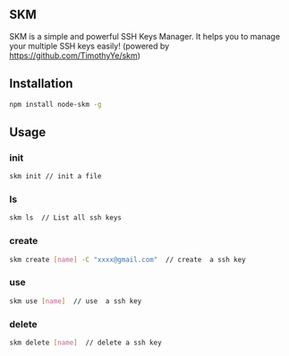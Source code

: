 ## SKM
SKM is a simple and powerful SSH Keys Manager. It helps you to manage your multiple SSH keys easily!
(powered by https://github.com/TimothyYe/skm)

## Installation
```bash
npm install node-skm -g
```
## Usage
### init
```bash
skm init // init a file
```
### ls
```bash
skm ls  // List all ssh keys
```
### create
```bash
skm create [name] -C "xxxx@gmail.com"  // create  a ssh key
```
### use
```bash
skm use [name]  // use  a ssh key
```
### delete
```bash
skm delete [name]  // delete a ssh key
```
